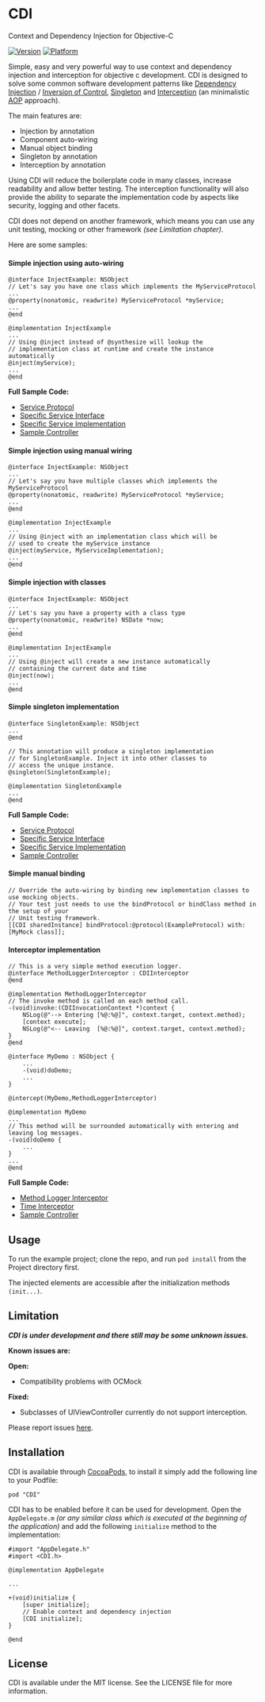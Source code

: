 CDI
===

Context and Dependency Injection for Objective-C

[![Version](https://cocoapod-badges.herokuapp.com/v/CDI/badge.png)](http://cocoadocs.org/docsets/CDI)
[![Platform](https://cocoapod-badges.herokuapp.com/p/CDI/badge.png)](http://cocoadocs.org/docsets/CDI)

Simple, easy and very powerful way to use context and dependency injection and interception for objective c development. CDI is designed to solve some common software development patterns like [Dependency Injection](http://en.wikipedia.org/wiki/Dependency_injection) / [Inversion of Control](http://en.wikipedia.org/wiki/Inversion_of_control), [Singleton](http://en.wikipedia.org/wiki/Singleton_pattern) and [Interception](http://en.wikipedia.org/wiki/Interceptor_pattern) (an minimalistic [AOP](http://en.wikipedia.org/wiki/Aspect-oriented_programming) approach).

The main features are:

* Injection by annotation
* Component auto-wiring
* Manual object binding
* Singleton by annotation
* Interception by annotation


Using CDI will reduce the boilerplate code in many classes, increase readability and allow better testing. The interception functionality will also provide the ability to separate the implementation code by aspects like security, logging and other facets.

CDI does not depend on another framework, which means you can use any unit testing, mocking or other framework *(see Limitation chapter)*.

Here are some samples:

#### Simple injection using auto-wiring

```objc
@interface InjectExample: NSObject
// Let's say you have one class which implements the MyServiceProtocol
...
@property(nonatomic, readwrite) MyServiceProtocol *myService;
...
@end
    
@implementation InjectExample
...
// Using @inject instead of @synthesize will lookup the 
// implementation class at runtime and create the instance automatically
@inject(myService);
...
@end
```

**Full Sample Code:**

* [Service Protocol](https://github.com/real-prometheus/CDI/blob/master/Project/Sample/Sample/MySample1Service.h)
* [Specific Service Interface](https://github.com/real-prometheus/CDI/blob/master/Project/Sample/Sample/MySample1ServiceImplemetation.h)
* [Specific Service Implementation](https://github.com/real-prometheus/CDI/blob/master/Project/Sample/Sample/MySample1ServiceImplemetation.m)
* [Sample Controller](https://github.com/real-prometheus/CDI/blob/master/Project/Sample/Sample/Sample1Controller.m)


#### Simple injection using manual wiring

```objc
@interface InjectExample: NSObject
...
// Let's say you have multiple classes which implements the MyServiceProtocol
@property(nonatomic, readwrite) MyServiceProtocol *myService;
...
@end
    
@implementation InjectExample
...
// Using @inject with an implementation class which will be
// used to create the myService instance 
@inject(myService, MyServiceImplementation);
...
@end
```
    
#### Simple injection with classes
```objc
@interface InjectExample: NSObject
...
// Let's say you have a property with a class type
@property(nonatomic, readwrite) NSDate *now;
...
@end
    
@implementation InjectExample
...
// Using @inject will create a new instance automatically
// containing the current date and time 
@inject(now);
...
@end
```
    
#### Simple singleton implementation
   
```objc
@interface SingletonExample: NSObject
...
@end
    
// This annotation will produce a singleton implementation
// for SingletonExample. Inject it into other classes to
// access the unique instance.
@singleton(SingletonExample);
    
@implementation SingletonExample
...
@end
```

**Full Sample Code:**

* [Service Protocol](https://github.com/real-prometheus/CDI/blob/master/Project/Sample/Sample/MySample4Service.h)
* [Specific Service Interface](https://github.com/real-prometheus/CDI/blob/master/Project/Sample/Sample/MySample4ServiceImplemetation.h)
* [Specific Service Implementation](https://github.com/real-prometheus/CDI/blob/master/Project/Sample/Sample/MySample4ServiceImplemetation.m)
* [Sample Controller](https://github.com/real-prometheus/CDI/blob/master/Project/Sample/Sample/Sample4Controller.m)

#### Simple manual binding
    
```objc
// Override the auto-wiring by binding new implementation classes to use mocking objects.
// Your test just needs to use the bindProtocol or bindClass method in the setup of your
// Unit testing framework.
[[CDI sharedInstance] bindProtocol:@protocol(ExampleProtocol) with:[MyMock class]];
```

#### Interceptor implementation
    
```objc
// This is a very simple method execution logger.
@interface MethodLoggerInterceptor : CDIInterceptor
@end

@implementation MethodLoggerInterceptor
// The invoke method is called on each method call.
-(void)invoke:(CDIInvocationContext *)context {
   	NSLog(@"--> Entering [%@:%@]", context.target, context.method);
   	[context execute];
   	NSLog(@"<-- Leaving  [%@:%@]", context.target, context.method);
}
@end
	
@interface MyDemo : NSObject {
	...
	-(void)doDemo;
	...
}
	
@intercept(MyDemo,MethodLoggerInterceptor)
	
@implementation MyDemo
...
// This method will be surrounded automatically with entering and leaving log messages.
-(void)doDemo {
   	...
}
...
@end
```
	
**Full Sample Code:**

* [Method Logger Interceptor](https://github.com/real-prometheus/CDI/blob/master/Project/Sample/Sample/Sample5MethodLoggerInterceptor.m)
* [Time Interceptor](https://github.com/real-prometheus/CDI/blob/master/Project/Sample/Sample/Sample5TimeInterceptor.m)
* [Sample Controller](https://github.com/real-prometheus/CDI/blob/master/Project/Sample/Sample/Sample5Controller.m)

## Usage

To run the example project; clone the repo, and run `pod install` from the Project directory first.

The injected elements are accessible after the initialization methods `(init...)`.

## Limitation

***CDI is under development and there still may be some unknown issues.***

**Known issues are:**

__Open:__

* Compatibility problems with OCMock

__Fixed:__

* Subclasses of UIViewController currently do not support interception.

Please report issues [here](https://github.com/real-prometheus/CDI/issues).

## Installation

CDI is available through [CocoaPods](http://cocoapods.org), to install
it simply add the following line to your Podfile:

    pod "CDI"
    
CDI has to be enabled before it can be used for development. Open the `AppDelegate.m` *(or any similar class which is executed at the beginning of the application)* and add the following `initialize` method to the implementation:

```objc
#import "AppDelegate.h"
#import <CDI.h>

@implementation AppDelegate
	
...
	
+(void)initialize {
    [super initialize];
    // Enable context and dependency injection
    [CDI initialize];
}
	
@end
```

## License

CDI is available under the MIT license. See the LICENSE file for more information.
